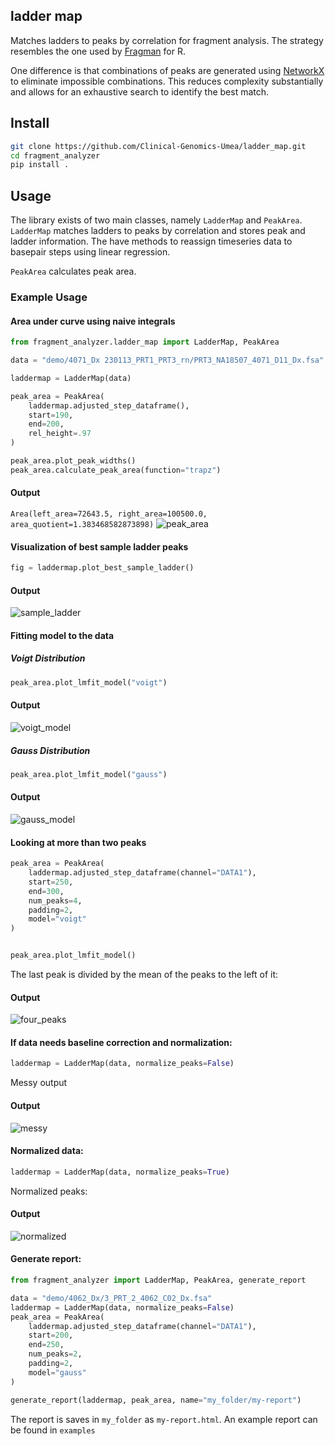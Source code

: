 ## ladder map

Matches ladders to peaks by correlation for fragment analysis. The strategy resembles the one used by [Fragman](https://cran.r-project.org/web/packages/Fragman/index.html) for R.

One difference is that combinations of peaks are generated using [NetworkX](https://networkx.org/) to eliminate impossible combinations. This reduces complexity substantially and allows for an exhaustive search to identify the best match.

## Install

```bash
git clone https://github.com/Clinical-Genomics-Umea/ladder_map.git
cd fragment_analyzer
pip install . 
```

## Usage

The library exists of two main classes, namely `LadderMap` and `PeakArea`. 
`LadderMap` matches ladders to peaks by correlation and stores peak and ladder information. The have methods to reassign timeseries data to basepair steps using linear regression. 

`PeakArea` calculates peak area.

### Example Usage

#### Area under curve using naive integrals
```python
from fragment_analyzer.ladder_map import LadderMap, PeakArea

data = "demo/4071_Dx 230113_PRT1_PRT3_rn/PRT3_NA18507_4071_D11_Dx.fsa"

laddermap = LadderMap(data)

peak_area = PeakArea(
    laddermap.adjusted_step_dataframe(),
    start=190, 
    end=200,
    rel_height=.97
)

peak_area.plot_peak_widths()
peak_area.calculate_peak_area(function="trapz")
```
#### Output
`Area(left_area=72643.5, right_area=100500.0, area_quotient=1.383468582873898)`
![peak_area](examples/peak_area.png)

#### Visualization of best sample ladder peaks
```python
fig = laddermap.plot_best_sample_ladder()
```
#### Output
![sample_ladder](examples/best_sample_ladder.png)

#### Fitting model to the data
##### Voigt Distribution
```python
peak_area.plot_lmfit_model("voigt")
```
#### Output
![voigt_model](examples/voigt_model.png)

##### Gauss Distribution
```python
peak_area.plot_lmfit_model("gauss")
```
#### Output
![gauss_model](examples/gauss_model.png)


#### Looking at more than two peaks
```python
peak_area = PeakArea(
    laddermap.adjusted_step_dataframe(channel="DATA1"),
    start=250, 
    end=300,
    num_peaks=4,
    padding=2,
    model="voigt"
)


peak_area.plot_lmfit_model()
```
The last peak is divided by the mean of the peaks to the left of it:
#### Output
![four_peaks](examples/four_peaks.png)

#### If data needs baseline correction and normalization:
```python
laddermap = LadderMap(data, normalize_peaks=False)
```
Messy output
#### Output
![messy](examples/needs_normalization.png)

#### Normalized data:
```python
laddermap = LadderMap(data, normalize_peaks=True)
```
Normalized peaks:
#### Output
![normalized](examples/normalized.png)

#### Generate report:
```python
from fragment_analyzer import LadderMap, PeakArea, generate_report

data = "demo/4062_Dx/3_PRT_2_4062_C02_Dx.fsa"
laddermap = LadderMap(data, normalize_peaks=False)
peak_area = PeakArea(
    laddermap.adjusted_step_dataframe(channel="DATA1"),
    start=200, 
    end=250,
    num_peaks=2,
    padding=2,
    model="gauss"
)

generate_report(laddermap, peak_area, name="my_folder/my-report")
```
The report is saves in `my_folder` as `my-report.html`.
An example report can be found in `examples`




